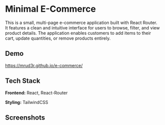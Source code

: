 # Minimal E-Commerce

This is a small, multi-page e-commerce application built with React Router. It features a clean and intuitive interface for users to browse, filter, and view product details. The application enables customers to add items to their cart, update quantities, or remove products entirely.

## Demo

https://mrud3r.github.io/e-commerce/


## Tech Stack

**Frontend:** React, React-Router

**Styling:** TailwindCSS


## Screenshots
